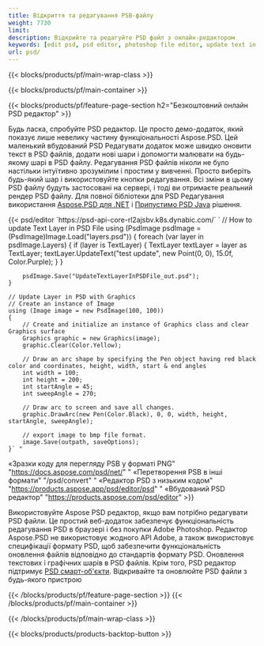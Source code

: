 ```yaml
---
title: Відкриття та редагування PSB-файлу
weight: 7730
limit: 
description: Відкрийте та редагуйте PSD файл з онлайн-редактором
keywords: [edit psd, psd editor, photoshop file editor, update text in psd, update psd, open psd, update text in psd]
url: psd/
---
```


{{< blocks/products/pf/main-wrap-class >}}

{{< blocks/products/pf/main-container >}}

{{< blocks/products/pf/feature-page-section h2="Безкоштовний онлайн PSD редактор" >}}
<p>Будь ласка, спробуйте PSD редактор. Це просто демо-додаток, який показує лише невелику частину функціональності Aspose.PSD. Цей маленький вбудований PSD Редагувати додаток може швидко оновити текст в PSD файлів, додати нові шари і допомогти малювати на будь-якому шарі в PSD файлу. Редагування PSD файлів ніколи не було настільки інтуїтивно зрозумілим і простим у вивченні. Просто виберіть будь-який шар і використовуйте кнопки редагування. Всі зміни в цьому PSD файлу будуть застосовані на сервері, і тоді ви отримаєте реальний рендер PSD файлу. Для повної бібліотеки для PSD Редагування використання <a href="/psd/{{< lang-code >}}net">Aspose.PSD для .NET</a> і <a href="/psd/{{< lang-code >}}java">Припустимо PSD Java</a> рішення. </p>
{{< psd/editor `https://psd-api-core-rl2ajsbv.k8s.dynabic.com/` 
`	// How to update Text Layer in PSD File
	using (PsdImage psdImage = (PsdImage)Image.Load("layers.psd"))
  	{
		foreach (var layer in psdImage.Layers)
		{
			if (layer is TextLayer)
			{
				TextLayer textLayer = layer as TextLayer;
				textLayer.UpdateText("test update", new Point(0, 0), 15.0f, Color.Purple);
			}
		}

		psdImage.Save("UpdateTextLayerInPSDFile_out.psd");
	}
	
	// Update Layer in PSD with Graphics
	// Create an instance of Image
	using (Image image = new PsdImage(100, 100))
	{
		// Create and initialize an instance of Graphics class and clear Graphics surface
		Graphics graphic = new Graphics(image);
		graphic.Clear(Color.Yellow);

		// Draw an arc shape by specifying the Pen object having red black color and coordinates, height, width, start & end angles                 
		int width = 100;
		int height = 200;
		int startAngle = 45;
		int sweepAngle = 270;

		// Draw arc to screen and save all changes.
		graphic.DrawArc(new Pen(Color.Black), 0, 0, width, height, startAngle, sweepAngle);

		// export image to bmp file format.
		image.Save(outpath, saveOptions);
	}` "
«Зразки коду для перегляду PSB у форматі PNG"  "https://docs.aspose.com/psd/net/" "
«Перетворення PSB в інші формати"  "/psd/convert" "
«Редактор PSD з низьким кодом" "https://products.aspose.app/psd/editor/psd" "
«Вбудований PSD редактор" "https://products.aspose.com/psd/editor" >}}
<p>Використовуйте Aspose PSD редактор, якщо вам потрібно редагувати PSD файли. Це простий веб-додаток забезпечує функціональність редагування PSD в браузері і без покупки Adobe Photoshop. Редактор Aspose.PSD не використовує жодного API Adobe, а також використовує специфікації формату PSD, щоб забезпечити функціональність оновлення файлів відповідно до стандартів формату PSD. Оновлення текстових і графічних шарів в PSD файлів. Крім того, PSD редактор підтримує <a href="https://reference.aspose.com/psd/net/aspose.psd.fileformats.psd.layers.smartobjects/smartobjectlayer/">PSD смарт-об'єкти</a>. Відкривайте та оновлюйте PSD файли з будь-якого пристрою</p>

{{< /blocks/products/pf/feature-page-section >}}
{{< /blocks/products/pf/main-container >}}


{{< /blocks/products/pf/main-wrap-class >}}

{{< blocks/products/products-backtop-button >}}
